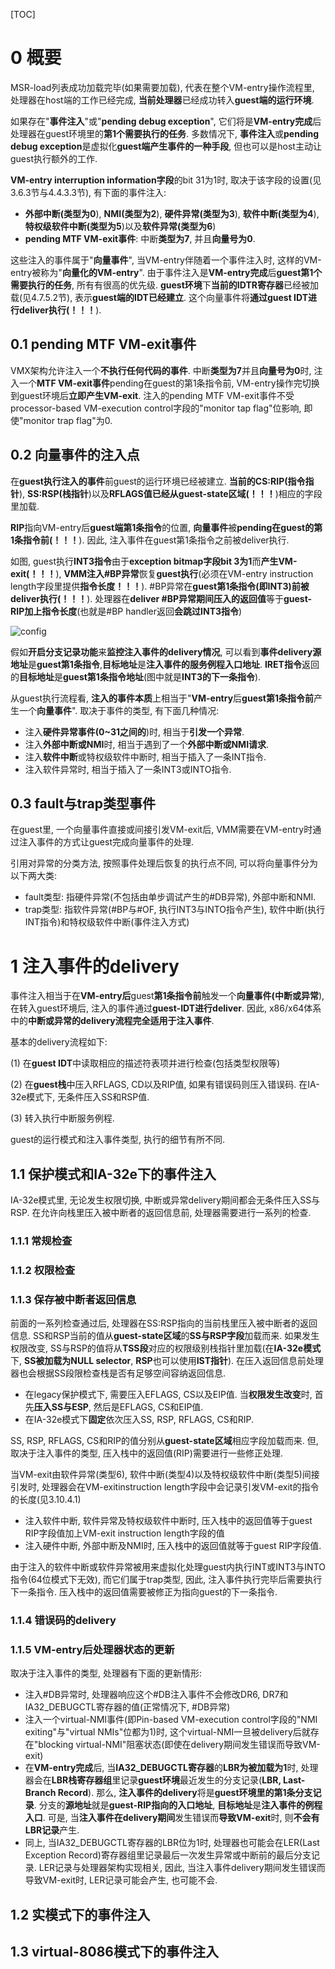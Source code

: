 [TOC]

# 0 概要

MSR\-load列表成功加载完毕(如果需要加载), 代表在整个VM\-entry操作流程里, 处理器在host端的工作已经完成, **当前处理器**已经成功转入**guest端的运行环境**.

如果存在"**事件注入**"或"**pending debug exception**", 它们将是**VM\-entry完成**后处理器在guest环境里的**第1个需要执行的任务**. 多数情况下, **事件注入**或**pending debug exception**是虚拟化**guest端产生事件的一种手段**, 但也可以是host主动让guest执行额外的工作.

**VM\-entry interruption information字段**的bit 31为1时, 取决于该字段的设置(见3.6.3节与4.4.3.3节), 有下面的事件注入:

- **外部中断(类型为0**), **NMI(类型为2**), **硬件异常(类型为3**), **软件中断(类型为4**), **特权级软件中断(类型为5**)以及**软件异常(类型为6**)
- **pending MTF VM\-exit事件**: 中断**类型为7**, 并且**向量号为0**.

这些注入的事件属于"**向量事件**", 当VM\-entry伴随着一个事件注入时, 这样的VM\-entry被称为"**向量化的VM\-entry**". 由于事件注入是**VM\-entry完成**后**guest第1个需要执行的任务**, 所有有很高的优先级. **guest环境**下**当前的IDTR寄存器**已经被加载(见4.7.5.2节), 表示**guest端的IDT已经建立**. 这个向量事件将**通过guest IDT进行deliver执行(！！！**).

## 0.1 pending MTF VM\-exit事件

VMX架构允许注入一个**不执行任何代码的事件**. 中断**类型为7**并且**向量号为0**时, 注入一个**MTF VM\-exit事件**pending在guest的第1条指令前, VM\-entry操作完切换到guest环境后**立即产生VM\-exit**. 注入的pending MTF VM\-exit事件不受processor\-based VM\-execution control字段的"monitor tap flag"位影响, 即使"monitor trap flag"为0.

## 0.2 向量事件的注入点

在**guest执行注入的事件**前guest的运行环境已经被建立. **当前的CS:RIP(指令指针**), **SS:RSP(栈指针**)以及**RFLAGS值已经从guest\-state区域(！！！**)相应的字段里加载.

**RIP**指向VM\-entry后**guest端第1条指令**的位置, **向量事件**被**pending在guest的第1条指令前(！！！**). 因此, 注入事件在guest第1条指令之前被deliver执行.

如图, guest执行**INT3指令**由于**exception bitmap字段bit 3为1**而**产生VM\-exit(！！！**), **VMM注入\#BP异常**恢复**guest执行**(必须在VM\-entry instruction length字段里提供**指令长度！！！**). \#BP异常在**guest第1条指令(即INT3)前被deliver执行(！！！**). 处理器在**deliver \#BP异常期间压入的返回值**等于**guest\-RIP加上指令长度**(也就是\#BP handler返回**会跳过INT3指令**)

![config](./images/1.png)

假如**开启分支记录功能**来**监控注入事件的delivery情况**, 可以看到**事件delivery源地址**是**guest第1条指令**,**目标地址**是**注入事件的服务例程入口地址**. **IRET指令**返回的**目标地址**是**guest第1条指令地址**(图中就是**INT3的下一条指令**).

从guest执行流程看, **注入的事件本质**上相当于"**VM\-entry**后**guest第1条指令前**产生一个**向量事件**". 取决于事件的类型, 有下面几种情况:

- 注入**硬件异常事件(0\~31之间的**)时, 相当于**引发一个异常**.
- 注入**外部中断或NMI**时, 相当于遇到了一个**外部中断或NMI请求**.
- 注入**软件中断**或特权级软件中断时, 相当于插入了一条INT指令.
- 注入软件异常时, 相当于插入了一条INT3或INTO指令.

## 0.3 fault与trap类型事件

在guest里, 一个向量事件直接或间接引发VM\-exit后, VMM需要在VM-entry时通过注入事件的方式让guest完成向量事件的处理.

引用对异常的分类方法, 按照事件处理后恢复的执行点不同, 可以将向量事件分为以下两大类:

- fault类型: 指硬件异常(不包括由单步调试产生的\#DB异常), 外部中断和NMI.
- trap类型: 指软件异常(\#BP与\#OF, 执行INT3与INTO指令产生), 软件中断(执行INT指令)和特权级软件中断(事件注入方式)


# 1 注入事件的delivery

事件注入相当于在**VM\-entry后**guest**第1条指令前**触发一个**向量事件(中断或异常**), 在转入guest环境后, 注入的事件通过**guest\-IDT进行deliver**. 因此, x86/x64体系中的**中断或异常的delivery流程完全适用于注入事件**.

基本的delivery流程如下:

(1) 在**guest IDT**中读取相应的描述符表项并进行检查(包括类型权限等)

(2) 在**guest栈**中压入RFLAGS, CD以及RIP值, 如果有错误码则压入错误码. 在IA\-32e模式下, 无条件压入SS和RSP值.

(3) 转入执行中断服务例程.

guest的运行模式和注入事件类型, 执行的细节有所不同.

## 1.1 保护模式和IA\-32e下的事件注入

IA\-32e模式里, 无论发生权限切换, 中断或异常delivery期间都会无条件压入SS与RSP. 在允许向栈里压入被中断者的返回信息前, 处理器需要进行一系列的检查.

### 1.1.1 常规检查

### 1.1.2 权限检查

### 1.1.3 保存被中断者返回信息

前面的一系列检查通过后, 处理器在SS:RSP指向的当前栈里压入被中断者的返回信息. SS和RSP当前的值从**guest\-state区域**的**SS与RSP字段**加载而来. 如果发生权限改变, SS与RSP的值将从**TSS段**对应的权限级别栈指针里加载(在**IA\-32e模式**下, **SS被加载为NULL selector**, **RSP**也可以使用**IST指针**). 在压入返回信息前处理器也会根据SS段限检查栈是否有足够空间容纳返回信息.

- 在legacy保护模式下, 需要压入EFLAGS, CS以及EIP值. 当**权限发生改变**时, 首先**压入SS与ESP**, 然后是EFLAGS, CS和EIP值.
- 在IA\-32e模式下**固定**依次压入SS, RSP, RFLAGS, CS和RIP.

SS, RSP, RFLAGS, CS和RIP的值分别从**guest\-state区域**相应字段加载而来. 但, 取决于注入事件的类型, 压入栈中的返回值(RIP)需要进行一些修正处理.

当VM\-exit由软件异常(类型6), 软件中断(类型4)以及特权级软件中断(类型5)间接引发时, 处理器会在VM\-exitinstruction length字段中会记录引发VM\-exit的指令的长度(见3.10.4.1)

- 注入软件中断, 软件异常及特权级软件中断时, 压入栈中的返回值等于guest RIP字段值加上VM\-exit instruction length字段的值
- 注入硬件中断, 外部中断及NMI时, 压入栈中的返回值就等于guest RIP字段值.

由于注入的软件中断或软件异常被用来虚拟化处理guest内执行INT或INT3与INTO指令(64位模式下无效), 而它们属于trap类型, 因此, 注入事件执行完毕后需要执行下一条指令. 压入栈中的返回值需要被修正为指向guest的下一条指令.

### 1.1.4 错误码的delivery

### 1.1.5 VM\-entry后处理器状态的更新

取决于注入事件的类型, 处理器有下面的更新情形:

- 注入\#DB异常时, 处理器响应这个\#DB注入事件不会修改DR6, DR7和IA32\_DEBUGCTL寄存器的值(正常情况下, \#DB异常)
- 注入一个virtual\-NMI事件(即Pin\-based VM\-execution control字段的"NMI exiting"与"virtual NMIs"位都为1)时, 这个virtual\-NMI一旦被delivery后就存在"blocking virtual\-NMI"阻塞状态(即使在delivery期间发生错误而导致VM\-exit)
- 在**VM\-entry完成**后, 当**IA32\_DEBUGCTL寄存器**的**LBR为被加载为1**时, 处理器会在**LBR栈寄存器组**里记录**guest环境**最近发生的分支记录(**LBR, Last\-Branch Record**). 那么, **注入事件的delivery**将是**guest环境里的第1条分支记录**. 分支的**源地址**就是**guest\-RIP指向的入口地址**, **目标地址**是**注入事件的例程入口**. 可是, 当**注入事件在delivery期间**发生错误而**导致VM\-exit**时, 则**不会有LBR记录**产生.
- 同上, 当IA32\_DEBUGCTL寄存器的LBR位为1时, 处理器也可能会在LER(Last Exception Record)寄存器组里记录最后一次发生异常或中断前的最后分支记录. LER记录与处理器架构实现相关, 因此, 当注入事件delivery期间发生错误而导致VM\-exit时, LER记录可能会产生, 也可能不会.

## 1.2 实模式下的事件注入

## 1.3 virtual\-8086模式下的事件注入

